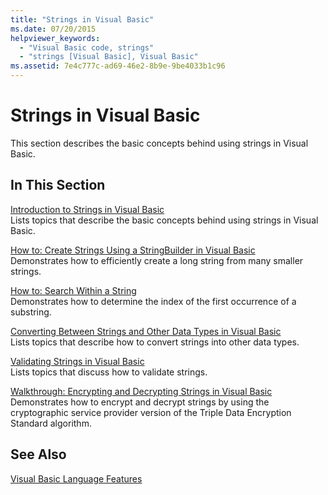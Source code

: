 ```yaml
---
title: "Strings in Visual Basic"
ms.date: 07/20/2015
helpviewer_keywords: 
  - "Visual Basic code, strings"
  - "strings [Visual Basic], Visual Basic"
ms.assetid: 7e4c777c-ad69-46e2-8b9e-9be4033b1c96
---
```

# Strings in Visual Basic
This section describes the basic concepts behind using strings in Visual Basic.  
  
## In This Section  
 [Introduction to Strings in Visual Basic](../../../../visual-basic/programming-guide/language-features/strings/introduction-to-strings.md)  
 Lists topics that describe the basic concepts behind using strings in Visual Basic.  
  
 [How to: Create Strings Using a StringBuilder in Visual Basic](../../../../visual-basic/programming-guide/language-features/strings/how-to-create-strings-using-a-stringbuilder.md)  
 Demonstrates how to efficiently create a long string from many smaller strings.  
  
 [How to: Search Within a String](../../../../visual-basic/programming-guide/language-features/strings/how-to-search-within-a-string.md)  
 Demonstrates how to determine the index of the first occurrence of a substring.  
  
 [Converting Between Strings and Other Data Types in Visual Basic](../../../../visual-basic/programming-guide/language-features/strings/converting-between-strings-and-other-data-types.md)  
 Lists topics that describe how to convert strings into other data types.  
  
 [Validating Strings in Visual Basic](../../../../visual-basic/programming-guide/language-features/strings/validating-strings.md)  
 Lists topics that discuss how to validate strings.  
  
 [Walkthrough: Encrypting and Decrypting Strings in Visual Basic](../../../../visual-basic/programming-guide/language-features/strings/walkthrough-encrypting-and-decrypting-strings.md)  
 Demonstrates how to encrypt and decrypt strings by using the cryptographic service provider version of the Triple Data Encryption Standard algorithm.  
  
## See Also  
 [Visual Basic Language Features](../../../../visual-basic/programming-guide/language-features/index.md)

